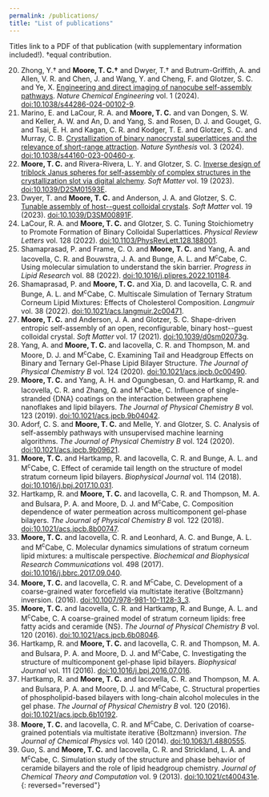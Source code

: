 ```yaml
---
permalink: /publications/
title: "List of publications"
---
```

Titles link to a PDF of that publication (with supplementary information included!). †equal contribution.

20. Zhong, Y.† and __Moore, T. C.†__ and Dwyer, T.† and Butrum-Griffith, A. and Allen, V. R. and Chen, J. and Wang, Y. and Cheng, F. and Glotzer, S. C. and Ye, X. [Engineering and direct imaging of nanocube self-assembly pathways](https://tcmoore3.github.io/pdfs/zhong_et_al-natchemeng-2024.pdf). _Nature Chemical Engineering_ vol. 1 (2024). [doi:10.1038/s44286-024-00102-9](https://doi.org/10.1038/s44286-024-00102-9).
19. Marino, E. and LaCour, R. A. and __Moore, T. C.__ and van Dongen, S. W. and Keller, A. W. and An, D. and Yang, S. and Rosen, D. J. and Gouget, G. and Tsai, E. H. and Kagan, C. R. and Kodger, T. E. and Glotzer, S. C. and Murray, C. B. [Crystallization of binary nanocrystal superlattices and the relevance of short-range attraction](https://tcmoore3.github.io/pdfs/marino_et_al-nat_synthesis-2024.pdf). _Nature Synthesis_ vol. 3 (2024). [doi:10.1038/s44160-023-00460-x](https://doi.org/10.1038/s44160-023-00460-x).
18. __Moore, T. C.__ and Rivera-Rivera, L. Y. and Glotzer, S. C. [Inverse design of triblock Janus spheres for self-assembly of complex structures in the crystallization slot via digital alchemy](https://tcmoore3.github.io/pdfs/rivera-rivera_et_al-soft_matter-2023.pdf). _Soft Matter_ vol. 19 (2023). [doi:10.1039/D2SM01593E](https://doi.org/10.1039/D2SM01593E).
17. Dwyer, T. and __Moore, T. C.__ and Anderson, J. A. and Glotzer, S. C. [Tunable assembly of host--guest colloidal crystals](https://tcmoore3.github.io/pdfs/dwyer_et_al-soft_matter-2023.pdf). _Soft Matter_ vol. 19 (2023). [doi:10.1039/D3SM00891F](https://doi.org/10.1039/D3SM00891F).
16. LaCour, R. A. and __Moore, T. C.__ and Glotzer, S. C. Tuning Stoichiometry to Promote Formation of Binary Colloidal Superlattices. _Physical Review Letters_ vol. 128 (2022). [doi:10.1103/PhysRevLett.128.188001](https://doi.org/10.1103/PhysRevLett.128.188001).
15. Shamaprasad, P. and Frame, C. O. and __Moore, T. C.__ and Yang, A. and Iacovella, C. R. and Bouwstra, J. A. and Bunge, A. L. and M<sup>c</sup>Cabe, C. Using molecular simulation to understand the skin barrier. _Progress in Lipid Research_ vol. 88 (2022). [doi:10.1016/j.plipres.2022.101184](https://doi.org/10.1016/j.plipres.2022.101184).
14. Shamaprasad, P. and __Moore, T. C.__ and Xia, D. and Iacovella, C. R. and Bunge, A. L. and M<sup>c</sup>Cabe, C. Multiscale Simulation of Ternary Stratum Corneum Lipid Mixtures: Effects of Cholesterol Composition. _Langmuir_ vol. 38 (2022). [doi:10.1021/acs.langmuir.2c00471](https://doi.org/10.1021/acs.langmuir.2c00471).
13. __Moore, T. C.__ and Anderson, J. A. and Glotzer, S. C. Shape-driven entropic self-assembly of an open, reconfigurable, binary host--guest colloidal crystal. _Soft Matter_ vol. 17 (2021). [doi:10.1039/d0sm02073g](https://doi.org/10.1039/d0sm02073g).
12. Yang, A. and __Moore, T. C.__ and Iacovella, C. R. and Thompson, M. and Moore, D. J. and M<sup>c</sup>Cabe, C. Examining Tail and Headgroup Effects on Binary and Ternary Gel-Phase Lipid Bilayer Structure. _The Journal of Physical Chemistry B_ vol. 124 (2020). [doi:10.1021/acs.jpcb.0c00490](https://doi.org/10.1021/acs.jpcb.0c00490).
11. __Moore, T. C.__ and Yang, A. H. and Ogungbesan, O. and Hartkamp, R. and Iacovella, C. R. and Zhang, Q. and M<sup>c</sup>Cabe, C. Influence of single-stranded {DNA} coatings on the interaction between graphene nanoflakes and lipid bilayers. _The Journal of Physical Chemistry B_ vol. 123 (2019). [doi:10.1021/acs.jpcb.9b04042](https://doi.org/10.1021/acs.jpcb.9b04042).
10. Adorf, C. S. and __Moore, T. C.__ and Melle, Y. and Glotzer, S. C. Analysis of self-assembly pathways with unsupervised machine learning algorithms. _The Journal of Physical Chemistry B_ vol. 124 (2020). [doi:10.1021/acs.jpcb.9b09621](https://doi.org/10.1021/acs.jpcb.9b09621).
9. __Moore, T. C.__ and Hartkamp, R. and Iacovella, C. R. and Bunge, A. L. and M<sup>c</sup>Cabe, C. Effect of ceramide tail length on the structure of model stratum corneum lipid bilayers. _Biophysical Journal_ vol. 114 (2018). [doi:10.1016/j.bpj.2017.10.031](https://doi.org/10.1016/j.bpj.2017.10.031).
8. Hartkamp, R. and __Moore, T. C.__ and Iacovella, C. R. and Thompson, M. A. and Bulsara, P. A. and Moore, D. J. and M<sup>c</sup>Cabe, C. Composition dependence of water permeation across multicomponent gel-phase bilayers. _The Journal of Physical Chemistry B_ vol. 122 (2018). [doi:10.1021/acs.jpcb.8b00747](https://doi.org/10.1021/acs.jpcb.8b00747).
7. __Moore, T. C.__ and Iacovella, C. R. and Leonhard, A. C. and Bunge, A. L. and M<sup>c</sup>Cabe, C. Molecular dynamics simulations of stratum corneum lipid mixtures: a multiscale perspective. _Biochemical and Biophysical Research Communications_ vol. 498 (2017). [doi:10.1016/j.bbrc.2017.09.040](https://doi.org/10.1016/j.bbrc.2017.09.040).
6. __Moore, T. C.__ and Iacovella, C. R. and M<sup>c</sup>Cabe, C. Development of a coarse-grained water forcefield via multistate iterative {Boltzmann} inversion. (2016). [doi:10.1007/978-981-10-1128-3_3](https://doi.org/10.1007/978-981-10-1128-3_3).
5. __Moore, T. C.__ and Iacovella, C. R. and Hartkamp, R. and Bunge, A. L. and M<sup>c</sup>Cabe, C. A coarse-grained model of stratum corneum lipids: free fatty acids and ceramide {NS}. _The Journal of Physical Chemistry B_ vol. 120 (2016). [doi:10.1021/acs.jpcb.6b08046](https://doi.org/10.1021/acs.jpcb.6b08046).
4. Hartkamp, R. and __Moore, T. C.__ and Iacovella, C. R. and Thompson, M. A. and Bulsara, P. A. and Moore, D. J. and M<sup>c</sup>Cabe, C. Investigating the structure of multicomponent gel-phase lipid bilayers. _Biophysical Journal_ vol. 111 (2016). [doi:10.1016/j.bpj.2016.07.016](https://doi.org/10.1016/j.bpj.2016.07.016).
3. Hartkamp, R. and __Moore, T. C.__ and Iacovella, C. R. and Thompson, M. A. and Bulsara, P. A. and Moore, D. J. and M<sup>c</sup>Cabe, C. Structural properties of phospholipid-based bilayers with long-chain alcohol molecules in the gel phase. _The Journal of Physical Chemistry B_ vol. 120 (2016). [doi:10.1021/acs.jpcb.6b10192](https://doi.org/10.1021/acs.jpcb.6b10192).
2. __Moore, T. C.__ and Iacovella, C. R. and M<sup>c</sup>Cabe, C. Derivation of coarse-grained potentials via multistate iterative {Boltzmann} inversion. _The Journal of Chemical Physics_ vol. 140 (2014). [doi:10.1063/1.4880555](https://doi.org/10.1063/1.4880555).
1. Guo, S. and __Moore, T. C.__ and Iacovella, C. R. and Strickland, L. A. and M<sup>c</sup>Cabe, C. Simulation study of the structure and phase behavior of ceramide bilayers and the role of lipid headgroup chemistry. _Journal of Chemical Theory and Computation_ vol. 9 (2013). [doi:10.1021/ct400431e](https://doi.org/10.1021/ct400431e).
{: reversed="reversed"}
